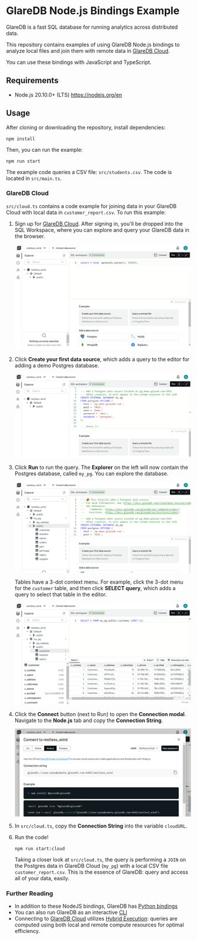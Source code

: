 # GlareDB Node.js Bindings Example

GlareDB is a fast SQL database for running analytics across distributed data.

This repository contains examples of using GlareDB Node.js bindings to
analyze local files and join them with remote data in [GlareDB Cloud].

You can use these bindings with JavaScript and TypeScript.

## Requirements

- Node.js 20.10.0+ (LTS) <https://nodejs.org/en>

## Usage

After cloning or downloading the repository, install dependencies:

```shell
npm install
```

Then, you can run the example:

```shell
npm run start
```

The example code queries a CSV file: `src/students.csv`. The code is located in
`src/main.ts`.

### GlareDB Cloud

`src/cloud.ts` contains a code example for joining data in your GlareDB Cloud
with local data in `customer_report.csv`. To run this example:

1. Sign up for [GlareDB Cloud]. After signing in, you'll be dropped into the
   SQL Workspace, where you can explore and query your GlareDB data in the
   browser.

   ![SQL Workspace](./assets/sql_workspace_start.png)

2. Click **Create your first data source**, which adds a query to the editor for
   adding a demo Postgres database.

   ![Create your first source](./assets/sql_workspace_first_source.png)

3. Click **Run** to run the query. The **Explorer** on the left will now contain
   the Postgres database, called `my_pg`. You can explore the database.

   ![Postgres source](./assets/sql_workspace_my_pg.png)

   Tables have a 3-dot context menu. For example, click the 3-dot menu for the
   `customer` table, and then click **SELECT query**, which adds a query to
   select that table in the editor.

   ![Customer table](./assets/sql_workspace_my_pg_customer.png)

4. Click the **Connect** button (next to Run) to open the **Connection modal**.
   Navigate to the **Node.js** tab and copy the **Connection String**.

   ![Connection modal](./assets/connect.png)

5. In `src/cloud.ts`, copy the **Connection String** into the variable
   `cloudURL`.

6. Run the code!

   ```shell
   npm run start:cloud
   ```

   Taking a closer look at `src/cloud.ts`, the query is performing
   a `JOIN` on the Postgres data in GlareDB Cloud (`my_pg`) with a local CSV
   file `customer_report.csv`. This is the essence of GlareDB: query and access
   all of your data, easily.

### Further Reading

- In addition to these NodeJS bindings, GlareDB has [Python bindings]
- You can also run GlareDB as an interactive [CLI]
- Connecting to [GlareDB Cloud] utilizes [Hybrid Execution]: queries are
  computed using both local and remote compute resources for optimal efficiency.

[GlareDB Cloud]: https://console.glaredb.com
[Python bindings]: https://pypi.org/project/glaredb/
[CLI]: https://github.com/GlareDB/glaredb?tab=readme-ov-file#getting-started
[Hybrid Execution]: https://docs.glaredb.com/glaredb/hybrid-execution/
